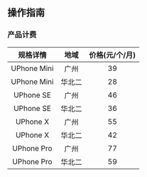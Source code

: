 ## 操作指南
### 产品计费
|规格详情      |地域     |价格(元/个/月)|
|:---------:|:-----------:|:-----------:|
|UPhone Mini|广州        |39          |
|UPhone Mini|华北二        |28          |
|UPhone SE  |广州|46            |
|UPhone SE  |华北二|36            |
|UPhone X  |广州|55          |
|UPhone X  |华北二|42          |
|UPhone Pro   |广州 |77    |
|UPhone Pro   |华北二 |59    |
